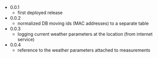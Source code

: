 - 0.0.1
  - first deployed release
- 0.0.2
  - normalized DB moving ids (MAC addresses) to a separate table
- 0.0.3
  - logging current weather parameters at the location (from internet service)
- 0.0.4
  - reference to the weather parameters attached to measurements
  